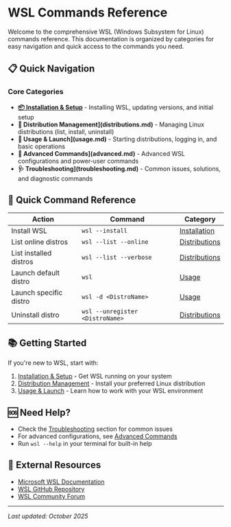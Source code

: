 # WSL Commands Reference

Welcome to the comprehensive WSL (Windows Subsystem for Linux) commands reference. This documentation is organized by categories for easy navigation and quick access to the commands you need.

## 📋 Quick Navigation

### Core Categories
- **[📦 Installation & Setup](installation.md)** - Installing WSL, updating versions, and initial setup
- **🐧 Distribution Management](distributions.md)** - Managing Linux distributions (list, install, uninstall)
- **🚀 Usage & Launch](usage.md)** - Starting distributions, logging in, and basic operations
- **🔧 Advanced Commands](advanced.md)** - Advanced WSL configurations and power-user commands
- **🩺 Troubleshooting](troubleshooting.md)** - Common issues, solutions, and diagnostic commands

## 🔄 Quick Command Reference

| Action | Command | Category |
|--------|---------|----------|
| Install WSL | `wsl --install` | [Installation](installation.md) |
| List online distros | `wsl --list --online` | [Distributions](distributions.md) |
| List installed distros | `wsl --list --verbose` | [Distributions](distributions.md) |
| Launch default distro | `wsl` | [Usage](usage.md) |
| Launch specific distro | `wsl -d <DistroName>` | [Usage](usage.md) |
| Uninstall distro | `wsl --unregister <DistroName>` | [Distributions](distributions.md) |

## 📚 Getting Started

If you're new to WSL, start with:
1. [Installation & Setup](installation.md) - Get WSL running on your system
2. [Distribution Management](distributions.md) - Install your preferred Linux distribution
3. [Usage & Launch](usage.md) - Learn how to work with your WSL environment

## 🆘 Need Help?

- Check the [Troubleshooting](troubleshooting.md) section for common issues
- For advanced configurations, see [Advanced Commands](advanced.md)
- Run `wsl --help` in your terminal for built-in help

## 📖 External Resources

- [Microsoft WSL Documentation](https://learn.microsoft.com/en-us/windows/wsl/)
- [WSL GitHub Repository](https://github.com/microsoft/WSL)
- [WSL Community Forum](https://github.com/microsoft/WSL/discussions)

---

*Last updated: October 2025*